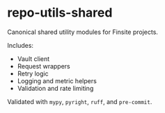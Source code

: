 # repo-utils-shared

Canonical shared utility modules for Finsite projects.

Includes:
- Vault client
- Request wrappers
- Retry logic
- Logging and metric helpers
- Validation and rate limiting

Validated with `mypy`, `pyright`, `ruff`, and `pre-commit`.
